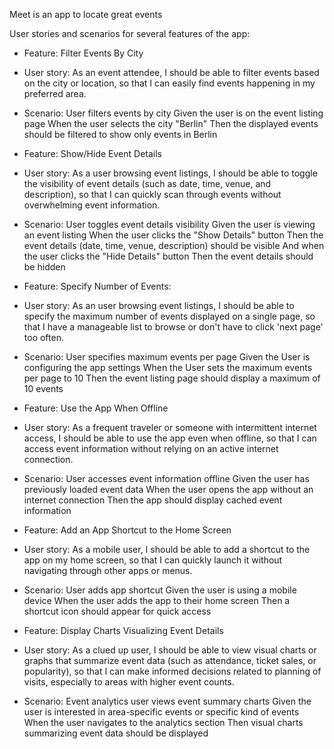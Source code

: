 Meet is an app to locate great events 


User stories and scenarios for several features of the app:

- Feature: Filter Events By City
 - User story: As an event attendee, I should be able to filter events based on the city or location, so that I can easily find events happening in my preferred area.

 - Scenario: User filters events by city
    Given the user is on the event listing page
    When the user selects the city "Berlin"
    Then the displayed events should be filtered to show only events in Berlin


- Feature: Show/Hide Event Details
 - User story: As a user browsing event listings, I should be able to toggle the visibility of event details (such as date, time, venue, and description), so that I can quickly scan through events without overwhelming event information.

 - Scenario: User toggles event details visibility
    Given the user is viewing an event listing
    When the user clicks the "Show Details" button
    Then the event details (date, time, venue, description) should be visible
    And when the user clicks the "Hide Details" button
    Then the event details should be hidden


- Feature:  Specify Number of Events:
 - User story: As an user browsing event listings, I should be able to specify the maximum number of events displayed on a single page, so that I have a manageable list to browse or don't have to click 'next page' too often.

 - Scenario: User specifies maximum events per page
    Given the User is configuring the app settings
    When the User sets the maximum events per page to 10
    Then the event listing page should display a maximum of 10 events


- Feature: Use the App When Offline
 - User story: As a frequent traveler or someone with intermittent internet access, I should be able to use the app even when offline, so that I can access event information without relying on an active internet connection.

 - Scenario: User accesses event information offline
    Given the user has previously loaded event data
    When the user opens the app without an internet connection
    Then the app should display cached event information


- Feature: Add an App Shortcut to the Home Screen
 - User story: As a mobile user, I should be able to add a shortcut to the app on my home screen, so that I can quickly launch it without navigating through other apps or menus.

 - Scenario: User adds app shortcut
    Given the user is using a mobile device
    When the user adds the app to their home screen
    Then a shortcut icon should appear for quick access


- Feature: Display Charts Visualizing Event Details
 - User story: As a clued up user, I should be able to view visual charts or graphs that summarize event data (such as attendance, ticket sales, or popularity), so that I can make informed decisions related to planning of visits, especially to areas with higher event counts.

 - Scenario: Event analytics user views event summary charts
    Given the user is interested in area-specific events or specific kind of events
    When the user navigates to the analytics section
    Then visual charts summarizing event data should be displayed

